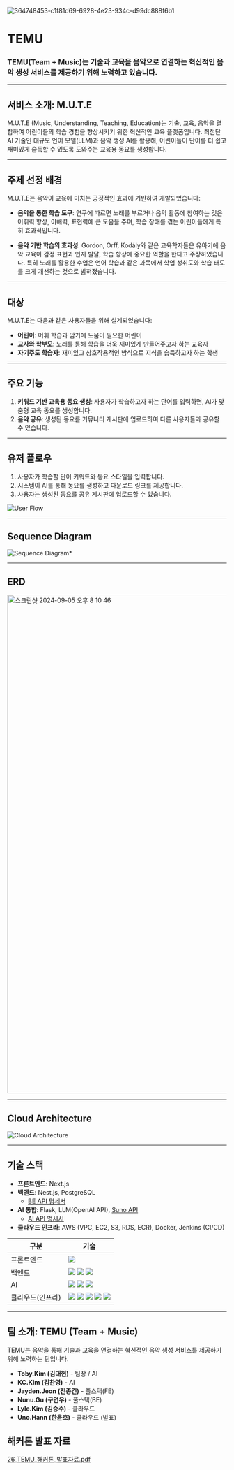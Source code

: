 ![364748453-c1f81d69-6928-4e23-934c-d99dc888f6b1](https://github.com/user-attachments/assets/e1cf0c71-c8f8-4861-a41a-098093a4c8ca)


# TEMU

### **TEMU**(Team + Music)는 기술과 교육을 음악으로 연결하는 혁신적인 음악 생성 서비스를 제공하기 위해 노력하고 있습니다.

---

## **서비스 소개: M.U.T.E**

M.U.T.E (Music, Understanding, Teaching, Education)는 기술, 교육, 음악을 결합하여 어린이들의 학습 경험을 향상시키기 위한 혁신적인 교육 플랫폼입니다. 최첨단 AI 기술인 대규모 언어 모델(LLM)과 음악 생성 AI를 활용해, 어린이들이 단어를 더 쉽고 재미있게 습득할 수 있도록 도와주는 교육용 동요를 생성합니다.

---

## **주제 선정 배경**

M.U.T.E는 음악이 교육에 미치는 긍정적인 효과에 기반하여 개발되었습니다:

- **음악을 통한 학습 도구**: 연구에 따르면 노래를 부르거나 음악 활동에 참여하는 것은 어휘력 향상, 이해력, 표현력에 큰 도움을 주며, 학습 장애를 겪는 어린이들에게 특히 효과적입니다.
  
- **음악 기반 학습의 효과성**: Gordon, Orff, Kodály와 같은 교육학자들은 유아기에 음악 교육이 감정 표현과 인지 발달, 학습 향상에 중요한 역할을 한다고 주장하였습니다. 특히 노래를 활용한 수업은 언어 학습과 같은 과목에서 학업 성취도와 학습 태도를 크게 개선하는 것으로 밝혀졌습니다.

---

## **대상**

M.U.T.E는 다음과 같은 사용자들을 위해 설계되었습니다:

- **어린이**: 어휘 학습과 암기에 도움이 필요한 어린이
- **교사와 학부모**: 노래를 통해 학습을 더욱 재미있게 만들어주고자 하는 교육자
- **자기주도 학습자**: 재미있고 상호작용적인 방식으로 지식을 습득하고자 하는 학생

---

## **주요 기능**

1. **키워드 기반 교육용 동요 생성**: 사용자가 학습하고자 하는 단어를 입력하면, AI가 맞춤형 교육 동요를 생성합니다.
2. **음악 공유**: 생성된 동요를 커뮤니티 게시판에 업로드하여 다른 사용자들과 공유할 수 있습니다.

---

## **유저 플로우**

1. 사용자가 학습할 단어 키워드와 동요 스타일을 입력합니다.
2. 시스템이 AI를 통해 동요를 생성하고 다운로드 링크를 제공합니다.
3. 사용자는 생성된 동요를 공유 게시판에 업로드할 수 있습니다.

![User Flow](https://www.notion.so/image/https%3A%2F%2Fprod-files-secure.s3.us-west-2.amazonaws.com%2F8b6f698e-8a67-4ad1-94b0-53ee956264c9%2Fea8c854d-09b8-4c56-a62d-f9f1f2398930%2Fimage.png?table=block&id=cf47da19-a6f6-456e-b6a1-60d8354a58ad&spaceId=8b6f698e-8a67-4ad1-94b0-53ee956264c9&width=1800&userId=51dd97ed-4b7f-4f0a-bc29-4e7109794d96&cache=v2)

---

## **Sequence Diagram**

![Sequence Diagram*](https://www.notion.so/image/https%3A%2F%2Fprod-files-secure.s3.us-west-2.amazonaws.com%2F8b6f698e-8a67-4ad1-94b0-53ee956264c9%2F4988c6e8-5e4f-4884-b2ea-c2a8d4941930%2Fimage.png?table=block&id=b12e5f0f-a5b7-4a5b-bde7-f38bb2dc41b7&spaceId=8b6f698e-8a67-4ad1-94b0-53ee956264c9&width=1340&userId=51dd97ed-4b7f-4f0a-bc29-4e7109794d96&cache=v2)

---

## **ERD**

<img width="1142" alt="스크린샷 2024-09-05 오후 8 10 46" src="https://github.com/user-attachments/assets/f514b68a-c27a-4151-be85-0b7cdb58a9ed">


---

## **Cloud Architecture**

![Cloud Architecture](https://www.notion.so/image/https%3A%2F%2Fprod-files-secure.s3.us-west-2.amazonaws.com%2F8b6f698e-8a67-4ad1-94b0-53ee956264c9%2F91ff88c8-b547-46f6-befa-586985f3319c%2Fimage.png?table=block&id=1073ac76-91d3-4b56-aea4-36620996f3ae&spaceId=8b6f698e-8a67-4ad1-94b0-53ee956264c9&width=1800&userId=51dd97ed-4b7f-4f0a-bc29-4e7109794d96&cache=v2)

---

## **기술 스택**

- **프론트엔드**: Next.js
- **백엔드**: Nest.js, PostgreSQL
    - [BE API 명세서](http://15.165.232.148:3000/api#/songs)
- **AI 통합**: Flask, LLM(OpenAI API), [Suno API](https://github.com/gcui-art/suno-api/)
    - [AI API 명세서](https://suno.gcui.ai/docs)
- **클라우드 인프라**: AWS (VPC, EC2, S3, RDS, ECR), Docker, Jenkins (CI/CD)

| **구분**      | **기술**        |
| ------------- | --------------- |
| 프론트엔드    | <img src="https://img.shields.io/badge/NextJS-000000?style=flat-square&logo=Next.js&logoColor=white"/>         |
| 백엔드           | <img src="https://img.shields.io/badge/NestJS-E0234E?style=flat-square&logo=NestJS&logoColor=white"/> <img src="https://img.shields.io/badge/TypeORM-FE0803?style=flat-square&logo=typeorm&logoColor=white"/> <img src="https://img.shields.io/badge/PostgreSQL-4169E1?style=flat-square&logo=PostgreSQL&logoColor=white"/>         |
| AI  | <img src="https://img.shields.io/badge/flask-48b0c3?style=flat-square&logo=flask&logoColor=white"/>   <img src="https://img.shields.io/badge/openai-412991?style=flat-square&logo=openai&logoColor=white"/> <img src="https://img.shields.io/badge/suno-ff4b4b?style=flat-square&logo=suno&logoColor=white"/>   |
| 클라우드(인프라)  | <img src="https://img.shields.io/badge/AmazonEC2-FF9900?style=flat-square&logo=amazonec2&logoColor=white"/>  <img src="https://img.shields.io/badge/AmazonS3-569A31?style=flat-square&logo=AmazonS3&logoColor=white"/> <img src="https://img.shields.io/badge/AmazonRDS-527FFF?style=flat-square&logo=amazonrds&logoColor=white"/> <img src="https://img.shields.io/badge/docker-2496ED?style=flat-square&logo=docker&logoColor=white"/>  <img src="https://img.shields.io/badge/jenkins-D24939?style=flat-square&logo=jenkins&logoColor=white"/>      |

---

## **팀 소개: TEMU (Team + Music)**

TEMU는 음악을 통해 기술과 교육을 연결하는 혁신적인 음악 생성 서비스를 제공하기 위해 노력하는 팀입니다.

- **Toby.Kim (김대현)** - 팀장 / AI
- **KC.Kim (김찬영)** - AI
- **Jayden.Jeon (전종건)** - 풀스택(FE)
- **Nunu.Gu (구연우)** - 풀스택(BE)
- **Lyle.Kim (김승주)** - 클라우드
- **Uno.Hann (한윤호)** - 클라우드 (발표)

## 해커톤 발표 자료
[26_TEMU_해커톤_발표자료.pdf](https://github.com/user-attachments/files/16915264/26_TEMU_._.pdf)

